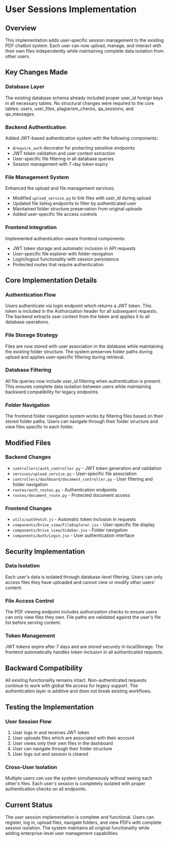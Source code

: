 # User Sessions Implementation

## Overview

This implementation adds user-specific session management to the existing PDF chatbot system. Each user can now upload, manage, and interact with their own files independently while maintaining complete data isolation from other users.

## Key Changes Made

### Database Layer
The existing database schema already included proper user_id foreign keys in all necessary tables. No structural changes were required to the core tables: users, user_files, plagiarism_checks, qa_sessions, and qa_messages.

### Backend Authentication
Added JWT-based authentication system with the following components:
- `@require_auth` decorator for protecting sensitive endpoints
- JWT token validation and user context extraction
- User-specific file filtering in all database queries
- Session management with 7-day token expiry

### File Management System
Enhanced the upload and file management services:
- Modified `upload_service.py` to link files with user_id during upload
- Updated file listing endpoints to filter by authenticated user
- Maintained folder structure preservation from original uploads
- Added user-specific file access controls

### Frontend Integration
Implemented authentication-aware frontend components:
- JWT token storage and automatic inclusion in API requests
- User-specific file explorer with folder navigation
- Login/logout functionality with session persistence
- Protected routes that require authentication

## Core Implementation Details

### Authentication Flow
Users authenticate via login endpoint which returns a JWT token. This token is included in the Authorization header for all subsequent requests. The backend extracts user context from the token and applies it to all database operations.

### File Storage Strategy
Files are now stored with user association in the database while maintaining the existing folder structure. The system preserves folder paths during upload and applies user-specific filtering during retrieval.

### Database Filtering
All file queries now include user_id filtering when authentication is present. This ensures complete data isolation between users while maintaining backward compatibility for legacy endpoints.

### Folder Navigation
The frontend folder navigation system works by filtering files based on their stored folder paths. Users can navigate through their folder structure and view files specific to each folder.

## Modified Files

### Backend Changes
- `controllers/auth_controller.py` - JWT token generation and validation
- `services/upload_service.py` - User-specific file association
- `controllers/dashboard/document_controller.py` - User filtering and folder navigation
- `routes/auth_routes.py` - Authentication endpoints
- `routes/document_route.py` - Protected document access

### Frontend Changes
- `utils/authFetch.js` - Automatic token inclusion in requests
- `components/Drive_view/FileExplorer.jsx` - User-specific file display
- `components/Drive_view/Sidebar.jsx` - Folder navigation
- `components/Auth/Login.jsx` - User authentication interface

## Security Implementation

### Data Isolation
Each user's data is isolated through database-level filtering. Users can only access files they have uploaded and cannot view or modify other users' content.

### File Access Control
The PDF viewing endpoint includes authorization checks to ensure users can only view files they own. File paths are validated against the user's file list before serving content.

### Token Management
JWT tokens expire after 7 days and are stored securely in localStorage. The frontend automatically handles token inclusion in all authenticated requests.

## Backward Compatibility

All existing functionality remains intact. Non-authenticated requests continue to work with global file access for legacy support. The authentication layer is additive and does not break existing workflows.

## Testing the Implementation

### User Session Flow
1. User logs in and receives JWT token
2. User uploads files which are associated with their account
3. User views only their own files in the dashboard
4. User can navigate through their folder structure
5. User logs out and session is cleared

### Cross-User Isolation
Multiple users can use the system simultaneously without seeing each other's files. Each user's session is completely isolated with proper authentication checks on all endpoints.

## Current Status

The user session implementation is complete and functional. Users can register, log in, upload files, navigate folders, and view PDFs with complete session isolation. The system maintains all original functionality while adding enterprise-level user management capabilities.
